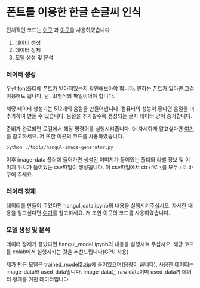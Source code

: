 <h1>폰트를 이용한 한글 손글씨 인식</h1>


전체적인 코드는 [이곳](https://github.com/MijeongJeon/KoreanClassification_Keras_Coreml) 과 [이곳](https://github.com/IBM/tensorflow-hangul-recognition)을 사용하였습니다



1. 데이터 생성
2. 데이터 정제
3. 모델 생성 및 분석



<h3>데이터 생성</h3>
우선 font폴더에 폰트가 받아져있는지 확인해보아야 합니다. 원하는 폰트가 있다면 그걸 이용해도 됩니다. 단, ttf형식의 파일이어야 합니다.


해당 데이터 생성기는 512개의 음절을 만들어냅니다. 컴퓨터의 성능이 좋다면 음절을 더 추가하여 만들 수 있습니다. 음절을 추가할수록 생성되는 글자 데이터 양이 증가합니다.

준비가 완료되면 로컬에서 해당 명령어를 실행시켜줍니다.
더 자세하게 알고싶다면 [여기](https://github.com/IBM/tensorflow-hangul-recognition)를 참고하세요. 저 또한 이곳의 코드를 사용하였습니다.

```py
python ./tools/hangul-image-generator.py
```

이후 image-data 폴더에 들어가면 생성된 이미지가 들어있는 폴더와 라벨 정보 및 이미지 위치가 들어있는 csv파일이 생성됩니다. 이 csv파일에서 ctr+f로 `\`를 모두 `/`로 바꾸어 주세요.



<h3>
    데이터 정제
</h3>

데이터를 만들어 주었다면 hangul_data.ipynb의 내용을 실행시켜주십시오.
자세한 내용을 알고싶다면 [여기](https://github.com/MijeongJeon/KoreanClassification_Keras_Coreml)를 참고하세요. 저 또한 이곳의 코드를 사용하였습니다.



<h3> 모델 생성 및 분석
</h3>

데이터 정제가 끝났다면 hangul_model.ipynb의 내용을 실행시켜 주십시오. 해당 코드를 colab에서 실행시키는 것을 추천드립니다(GPU 사용)

제가 만든 모델은 trained_model2.zip에 들어있으며(용량이 큽니다), 사용한 데이터는 image-data와 used_data입니다. image-data는 raw data이며 used_data가 데이터 정제를 거친 데이터입니다.
